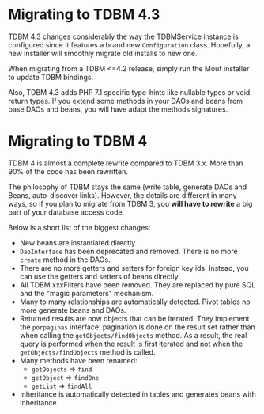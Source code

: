 Migrating to TDBM 4.3
=====================

TDBM 4.3 changes considerably the way the TDBMService instance is configured since it features a brand new `Configuration` class.
Hopefully, a new installer will smoothly migrate old installs to new one.

When migrating from a TDBM <=4.2 release, simply run the Mouf installer to update TDBM bindings.

Also, TDBM 4.3 adds PHP 7.1 specific type-hints like nullable types or void return types.
If you extend some methods in your DAOs and beans from base DAOs and beans, you will have adapt the methods signatures.

Migrating to TDBM 4
===================

TDBM 4 is almost a complete rewrite compared to TDBM 3.x. More than 90% of the code has been rewritten.

The philosophy of TDBM stays the same (write table, generate DAOs and Beans, auto-discover links). However, the
details are different in many ways, so if you plan to migrate from TDBM 3, you **will have to rewrite** a big part of 
your database access code.

Below is a short list of the biggest changes:
 
- New beans are instantiated directly.
- `DaoInterface` has been deprecated and removed. There is no more `create` method in the DAOs.
- There are no more getters and setters for foreign key ids. Instead, you can use the getters and setters of beans
  directly.
- All TDBM xxxFilters have been removed. They are replaced by pure SQL and the "magic parameters" mechanism.
- Many to many relationships are automatically detected. Pivot tables no more generate beans and DAOs.
- Returned results are now objects that can be iterated. They implement the `porpaginas` interface: pagination is 
  done on the result set rather than when calling the `getObjects/findObjects` method. As a result, the real query
  is performed when the result is first iterated and not when the `getObjects/findObjects` method is called.
- Many methods have been renamed:
    - `getObjects` => `find`
    - `getObject` => `findOne`
    - `getList` => `findAll`
- Inheritance is automatically detected in tables and generates beans with inheritance
